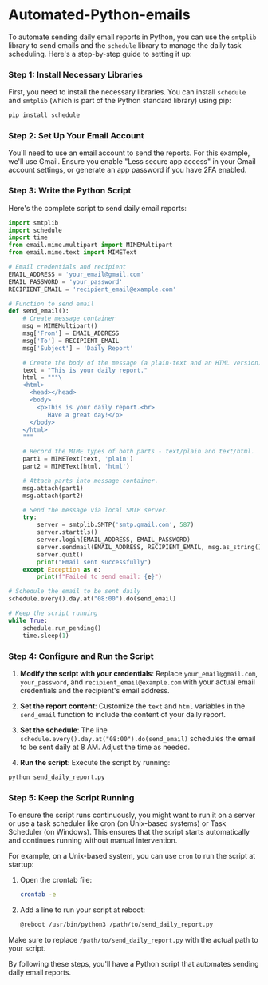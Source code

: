 # Automated-Python-emails
To automate sending daily email reports in Python, you can use the `smtplib` library to send emails and the `schedule` library to manage the daily task scheduling. Here's a step-by-step guide to setting it up:

### Step 1: Install Necessary Libraries
First, you need to install the necessary libraries. You can install `schedule` and `smtplib` (which is part of the Python standard library) using pip:

```bash
pip install schedule
```

### Step 2: Set Up Your Email Account
You'll need to use an email account to send the reports. For this example, we'll use Gmail. Ensure you enable "Less secure app access" in your Gmail account settings, or generate an app password if you have 2FA enabled.

### Step 3: Write the Python Script
Here's the complete script to send daily email reports:

```python
import smtplib
import schedule
import time
from email.mime.multipart import MIMEMultipart
from email.mime.text import MIMEText

# Email credentials and recipient
EMAIL_ADDRESS = 'your_email@gmail.com'
EMAIL_PASSWORD = 'your_password'
RECIPIENT_EMAIL = 'recipient_email@example.com'

# Function to send email
def send_email():
    # Create message container
    msg = MIMEMultipart()
    msg['From'] = EMAIL_ADDRESS
    msg['To'] = RECIPIENT_EMAIL
    msg['Subject'] = 'Daily Report'

    # Create the body of the message (a plain-text and an HTML version)
    text = "This is your daily report."
    html = """\
    <html>
      <head></head>
      <body>
        <p>This is your daily report.<br>
           Have a great day!</p>
      </body>
    </html>
    """

    # Record the MIME types of both parts - text/plain and text/html.
    part1 = MIMEText(text, 'plain')
    part2 = MIMEText(html, 'html')

    # Attach parts into message container.
    msg.attach(part1)
    msg.attach(part2)

    # Send the message via local SMTP server.
    try:
        server = smtplib.SMTP('smtp.gmail.com', 587)
        server.starttls()
        server.login(EMAIL_ADDRESS, EMAIL_PASSWORD)
        server.sendmail(EMAIL_ADDRESS, RECIPIENT_EMAIL, msg.as_string())
        server.quit()
        print("Email sent successfully")
    except Exception as e:
        print(f"Failed to send email: {e}")

# Schedule the email to be sent daily
schedule.every().day.at("08:00").do(send_email)

# Keep the script running
while True:
    schedule.run_pending()
    time.sleep(1)
```

### Step 4: Configure and Run the Script
1. **Modify the script with your credentials**: Replace `your_email@gmail.com`, `your_password`, and `recipient_email@example.com` with your actual email credentials and the recipient's email address.

2. **Set the report content**: Customize the `text` and `html` variables in the `send_email` function to include the content of your daily report.

3. **Set the schedule**: The line `schedule.every().day.at("08:00").do(send_email)` schedules the email to be sent daily at 8 AM. Adjust the time as needed.

4. **Run the script**: Execute the script by running:

```bash
python send_daily_report.py
```

### Step 5: Keep the Script Running
To ensure the script runs continuously, you might want to run it on a server or use a task scheduler like cron (on Unix-based systems) or Task Scheduler (on Windows). This ensures that the script starts automatically and continues running without manual intervention.

For example, on a Unix-based system, you can use `cron` to run the script at startup:

1. Open the crontab file:
    ```bash
    crontab -e
    ```

2. Add a line to run your script at reboot:
    ```bash
    @reboot /usr/bin/python3 /path/to/send_daily_report.py
    ```

Make sure to replace `/path/to/send_daily_report.py` with the actual path to your script.

By following these steps, you'll have a Python script that automates sending daily email reports.
